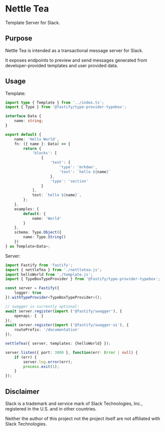 # Nettle Tea

Template Server for Slack.

## Purpose

Nettle Tea is intended as a transactional message server for Slack.

It exposes endpoints to preview and send messages generated from developer-provided templates and user provided data.

## Usage

Template:
```ts
import type { Template } from '../index.ts';
import { Type } from '@fastify/type-provider-typebox';

interface Data {
	name: string;
}

export default {
	name: 'Hello World',
	fn: ({ name }: Data) => {
		return {
			'blocks': [
				{
					'text': {
						'type': 'mrkdwn',
						'text': `hello ${name}`
					},
					'type': 'section'
				}
			],
			text: `hello ${name}`,
		};
	},
	examples: {
		default: {
			name: 'World'
		}
	},
	schema: Type.Object({
		name: Type.String()
	})
} as Template<Data>;
```

Server:
```ts
import Fastify from 'fastify';
import { nettleTea } from './nettletea.js';
import helloWorld from './template.js';
import { TypeBoxTypeProvider } from '@fastify/type-provider-typebox';

const server = Fastify({
	logger: true
}).withTypeProvider<TypeBoxTypeProvider>();

// swagger is currently optional:
await server.register(import ('@fastify/swagger'), {
	openapi: {	}
});
await server.register(import ('@fastify/swagger-ui'), {
	routePrefix: '/documentation'
});

nettleTea({ server, templates: {helloWorld} });

server.listen({ port: 3000 }, function(err: Error | null) {
	if (err) {
		server.log.error(err);
		process.exit(1);
	}
});
```

## Disclaimer

Slack is a trademark and service mark of Slack Technologies, Inc., registered in the U.S. and in other countries.

Neither the author of this project not the project itself are not affiliated with Slack Technologies.
